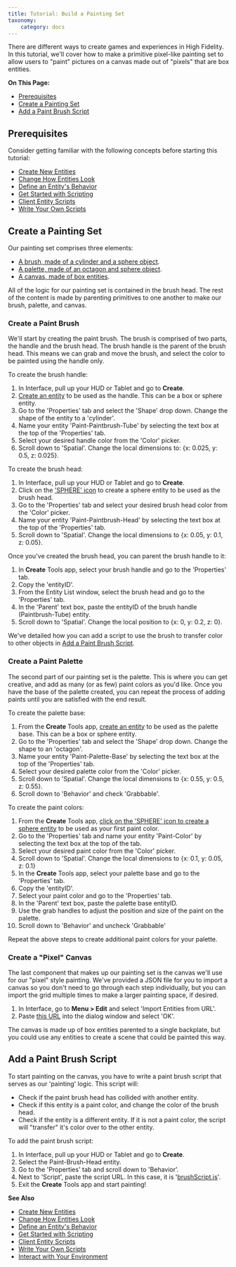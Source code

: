 ```yaml
---
title: Tutorial: Build a Painting Set
taxonomy:
    category: docs
---
```


There are different ways to create games and experiences in High Fidelity. In this tutorial, we'll cover how to make a primitive pixel-like painting set to allow users to "paint" pictures on a canvas made out of "pixels" that are box entities.

**On This Page:**

- [Prerequisites](#prerequisites)
- [Create a Painting Set](#create-a-painting-set)
- [Add a Paint Brush Script](#add-a-paint-brush-script)


## Prerequisites

Consider getting familiar with the following concepts before starting this tutorial:

- [Create New Entities](../create-entities)
- [Change How Entities Look](../entity-appearance)
- [Define an Entity's Behavior](../entity-behavior)
- [Get Started with Scripting](../../../script/get-started-with-scripting)
- [Client Entity Scripts](../../../script/client-entity-scripts)
- [Write Your Own Scripts](../../../script/write-scripts)

## Create a Painting Set

Our painting set comprises three elements:
* [A brush, made of a cylinder and a sphere object](#create-a-paint-brush).
* [A palette, made of an octagon and sphere object](#create-a-paint-palette).
* [A canvas, made of box entities](#create-a-pixel-canvas).

All of the logic for our painting set is contained in the brush head. The rest of the content is made by parenting primitives to one another to make our brush, palette, and canvas.

### Create a Paint Brush
We'll start by creating the paint brush. The brush is comprised of two parts, the handle and the brush head. The brush handle is the parent of the brush head. This means we can grab and move the brush, and select the color to be painted using the handle only. 

To create the brush handle:
1. In Interface, pull up your HUD or Tablet and go to **Create**.
2. [Create an entity](../create-entities) to be used as the handle. This can be a box or sphere entity.
3. Go to the 'Properties' tab and select the 'Shape' drop down. Change the shape of the entity to a 'cylinder'.
4. Name your entity 'Paint-Paintbrush-Tube' by selecting the text box at the top of the 'Properties' tab.
5. Select your desired handle color from the 'Color' picker.
6. Scroll down to 'Spatial'. Change the local dimensions to: {x: 0.025, y: 0.5, z: 0.025}.

To create the brush head:
1. In Interface, pull up your HUD or Tablet and go to **Create**.
2. Click on the ['SPHERE' icon](../create-entities) to create a sphere entity to be used as the brush head.
3. Go to the 'Properties' tab and select your desired brush head color from the 'Color' picker.
4. Name your entity 'Paint-Paintbrush-Head' by selecting the text box at the top of the 'Properties' tab.
5. Scroll down to 'Spatial'. Change the local dimensions to {x: 0.05, y: 0.1, z: 0.05}.

Once you've created the brush head, you can parent the brush handle to it: 

1. In **Create** Tools app, select your brush handle and go to the 'Properties' tab.
2. Copy the 'entityID'.
3. From the Entity List window, select the brush head and go to the 'Properties' tab.
4. In the 'Parent' text box, paste the entityID of the brush handle (Paintbrush-Tube) entity.
5. Scroll down to 'Spatial'. Change the local position to {x: 0, y: 0.2, z: 0}.

We've detailed how you can add a script to use the brush to transfer color to other objects in [Add a Paint Brush Script](#add-a-paint-brush-script).

### Create a Paint Palette
The second part of our painting set is the palette. This is where you can get creative, and add as many (or as few) paint colors as you'd like. Once you have the base of the palette created, you can repeat the process of adding paints until you are satisfied with the end result.

To create the palette base:
1. From the **Create** Tools app, [create an entity](../create-entities) to be used as the palette base. This can be a box or sphere entity.
2. Go to the 'Properties' tab and select the 'Shape' drop down. Change the shape to an 'octagon'.
3. Name your entity 'Paint-Palette-Base' by selecting the text box at the top of the 'Properties' tab.
4. Select your desired palette color from the 'Color' picker.
5. Scroll down to 'Spatial'. Change the local dimensions to {x: 0.55, y: 0.5, z: 0.55}.
6. Scroll down to 'Behavior' and check 'Grabbable'.

To create the paint colors:
1. From the **Create** Tools app, [click on the 'SPHERE' icon to create a sphere entity](../create-entities) to be used as your first paint color. 
2. Go to the 'Properties' tab and name your entity 'Paint-Color' by selecting the text box at the top of the tab.
3. Select your desired paint color from the 'Color' picker.
4. Scroll down to 'Spatial'. Change the local dimensions to {x: 0.1, y: 0.05, z: 0.1}
5. In the **Create** Tools app, select your palette base and go to the 'Properties' tab.
6. Copy the 'entityID'.
7. Select your paint color and go to the 'Properties' tab.
8. In the 'Parent' text box, paste the palette base entityID.
9. Use the grab handles to adjust the position and size of the paint on the palette.
10. Scroll down to 'Behavior' and uncheck 'Grabbable'

Repeat the above steps to create additional paint colors for your palette.

### Create a "Pixel" Canvas
The last component that makes up our painting set is the canvas we'll use for our "pixel" style painting. We've provided a JSON file for you to import a canvas so you don't need to go through each step individually, but you can import the grid multiple times to make a larger painting space, if desired.

1. In Interface, go to **Menu > Edit** and select 'Import Entities from URL'.
2. Paste [this URL](https://entity-painting.glitch.me/canvas.json) into the dialog window and select 'OK'.

The canvas is made up of box entities parented to a single backplate, but you could use any entities to create a scene that could be painted this way.

## Add a Paint Brush Script

To start painting on the canvas, you have to write a paint brush script that serves as our 'painting' logic. This script will:
* Check if the paint brush head has collided with another entity.
* Check if this entity is a paint color, and change the color of the brush head.
* Check if the entity is a different entity. If it is not a paint color, the script will "transfer" it's color over to the other entity.

To add the paint brush script:

1. In Interface, pull up your HUD or Tablet and go to **Create**.
2. Select the Paint-Brush-Head entity.
3. Go to the 'Properties' tab and scroll down to 'Behavior'.
4. Next to 'Script', paste the script URL. In this case, it is '[brushScript.js](https://entity-painting.glitch.me/brushScript.js)'.
5. Exit the **Create** Tools app and start painting!

**See Also**

- [Create New Entities](../create-entities)
- [Change How Entities Look](../entity-appearance)
- [Define an Entity's Behavior](../entity-behavior)
- [Get Started with Scripting](../../../script/get-started-with-scripting)
- [Client Entity Scripts](../../../script/client-entity-scripts)
- [Write Your Own Scripts](../../../script/write-scripts)
- [Interact with Your Environment](../../../explore/interact-objects)